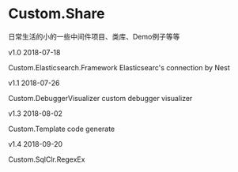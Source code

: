 # Custom.Share
日常生活的小的一些中间件项目、类库、Demo例子等等

v1.0 2018-07-18 

Custom.Elasticsearch.Framework  Elasticsearc's connection by Nest

v1.1 2018-07-26

Custom.DebuggerVisualizer  custom debugger visualizer

v1.3 2018-08-02

Custom.Template code generate

v1.4 2018-09-20

Custom.SqlClr.RegexEx
